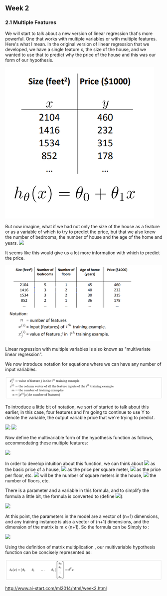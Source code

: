 ## Week 2

### 2.1 Multiple Features

We will start to talk about a new version of linear regression that's more powerful. One that works with multiple variables or with multiple features. Here's what I mean. In the original version of linear regression that we developed, we have a single feature x, the size of the house, and we wanted to use that to predict why the price of the house and this was our form of our hypothesis.

![](/extra/img/week2_01.png)

But now imagine, what if we had not only the size of the house as a feature or as a variable of which to try to predict the price, but that we also knew the number of bedrooms, the number of house and the age of the home and years.  <img src="https://latex.codecogs.com/gif.latex?(x_1,x_2,x_3,......x_n)">

It seems like this would give us a lot more information with which to predict the price.

![](/extra/img/week2_02.png)

Linear regression with multiple variables is also known as "multivariate linear regression".

We now introduce notation for equations where we can have any number of input variables.

![](/extra/img/week2_03.png)

To introduce a little bit of notation, we sort of started to talk about this earlier, in this case, four features and I'm going to continue to use Y to denote the variable, the output variable price that we're trying to predict.

 <img src="https://latex.codecogs.com/gif.latex?{x}^{(2)}\text{=}\begin{bmatrix}%201416\\\%203\\\%202\\\%2040%20\end{bmatrix}"> 

<img src="https://latex.codecogs.com/gif.latex?x_{2}^{\left(%202%20\right)}=3,x_{3}^{\left(%202%20\right)}=2">

Now define the multivariable form of the hypothesis function as follows, accommodating these multiple features:  

<img src="https://latex.codecogs.com/gif.latex?h_{\theta}\left(%20x%20\right)={\theta_{0}}+{\theta_{1}}{x_{1}}+{\theta_{2}}{x_{2}}+...+{\theta_{n}}{x_{n}">

In order to develop intuition about this function, we can think about  <img src="https://latex.codecogs.com/gif.latex?{\theta_{0}}"> as the basic price of a house, <img src="https://latex.codecogs.com/gif.latex?{\theta_{1}}"> as the price per square meter, <img src="https://latex.codecogs.com/gif.latex?{\theta_{2}}"> as the price per floor, etc.  <img src="https://latex.codecogs.com/gif.latex?{x_{1}}"> will be the number of square meters in the house, <img src="https://latex.codecogs.com/gif.latex?{x_{2}}"> the number of  floors, etc.

There is a parameter and a variable in this formula, and to simplify the formula a little bit, the formula is converted to (define <img src="https://latex.codecogs.com/gif.latex?x_{0}=1">):

<img src="https://latex.codecogs.com/gif.latex?h_{\theta}%20\left(%20x%20\right)={\theta_{0}}{x_{0}}+{\theta_{1}}{x_{1}}+{\theta_{2}}{x_{2}}+...+{\theta_{n}}{x_{n}}">

At this point, the parameters in the model are a vector of (n+1) dimensions, and any training instance is also a vector of (n+1) dimensions, and the dimension of the matrix is m x (n+1).  So the formula can be Simply to : 

<img src="https://latex.codecogs.com/gif.latex?h_{\theta}%20\left(%20x%20\right)={\theta^{T}}X">

Using the definition of matrix multiplication , our multivariable hypothesis function can be concisely represented as:

![](/extra/img/week2_04.png)


http://www.ai-start.com/ml2014/html/week2.html

